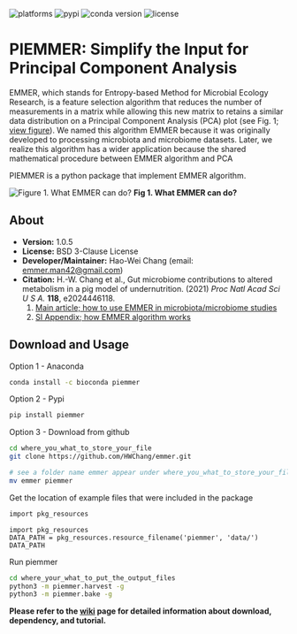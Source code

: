 ![platforms](https://anaconda.org/bioconda/piemmer/badges/platforms.svg)
![pypi](https://img.shields.io/pypi/v/piemmer?style=flat-square)
![conda version](https://anaconda.org/bioconda/piemmer/badges/version.svg)
![license](https://anaconda.org/bioconda/piemmer/badges/license.svg)

# PIEMMER: Simplify the Input for Principal Component Analysis

EMMER, which stands for Entropy-based Method for Microbial Ecology Research, is a feature selection algorithm that reduces the number of measurements in a matrix while allowing this new matrix to retains a similar data distribution on a Principal Component Analysis (PCA) plot (see Fig. 1; [view figure](https://drive.google.com/file/d/1m2O658NZMInmYYlyI9AdUuz2hbg14U6X/view?usp=sharing)). We named this algorithm EMMER because it was originally developed to processing microbiota and microbiome datasets. Later, we realize this algorithm has a wider application because the shared mathematical procedure between EMMER algorithm and PCA

PIEMMER is a python package that implement EMMER algorithm.

![Figure 1. What EMMER can do?](https://drive.google.com/uc?id=1m2O658NZMInmYYlyI9AdUuz2hbg14U6X)
**Fig 1. What EMMER can do?**

## About
- **Version:** 1.0.5
- **License:** BSD 3-Clause License
- **Developer/Maintainer:** Hao-Wei Chang (email: emmer.man42@gmail.com)
- **Citation:** H.-W. Chang et al., Gut microbiome contributions to altered metabolism in a pig model of undernutrition. (2021) _Proc Natl Acad Sci U S A._ **118**, e2024446118.
  1. [Main article; how to use EMMER in microbiota/microbiome studies](https://www.pnas.org/content/118/21/e2024446118)
  2. [SI Appendix; how EMMER algorithm works](https://www.pnas.org/content/pnas/suppl/2021/05/14/2024446118.DCSupplemental/pnas.2024446118.sapp.pdf)


## Download and Usage
Option 1 - Anaconda
```bash
conda install -c bioconda piemmer
```

Option 2 - Pypi
```bash
pip install piemmer
```

Option 3 - Download from github
```bash
cd where_you_what_to_store_your_file
git clone https://github.com/HWChang/emmer.git

# see a folder name emmer appear under where_you_what_to_store_your_file
mv emmer piemmer
```

Get the location of example files that were included in the package
```bash
import pkg_resources
```
```python3
import pkg_resources
DATA_PATH = pkg_resources.resource_filename('piemmer', 'data/')
DATA_PATH
```

Run piemmer
```bash
cd where_your_what_to_put_the_output_files
python3 -m piemmer.harvest -g
python3 -m piemmer.bake -g
```

**Please refer to the [wiki](https://github.com/HWChang/emmer/wiki) page for detailed information about download, dependency, and tutorial.**
